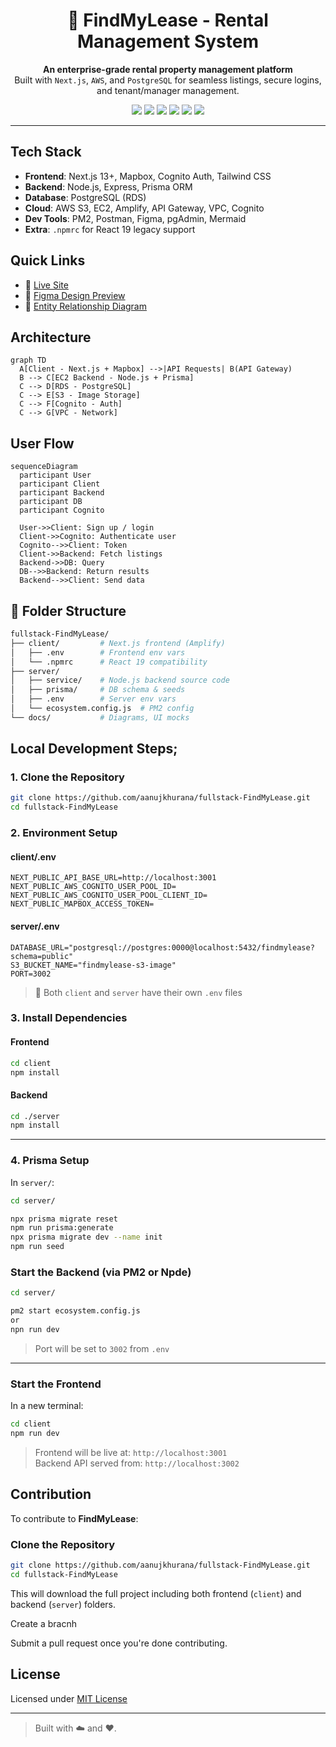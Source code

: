 <h1 align="center">🏢 FindMyLease - Rental Management System</h1>

<p align="center">
  <strong>An enterprise-grade rental property management platform</strong><br/>
  Built with <code>Next.js</code>, <code>AWS</code>, and <code>PostgreSQL</code> for seamless listings, secure logins, and tenant/manager management.
</p>

<p align="center">
  <img src="https://img.shields.io/github/languages/top/aanujkhurana/fullstack-FindMyLease?color=blue&style=flat-square" />
  <img src="https://img.shields.io/badge/Next.js-13+-black?logo=next.js" />
  <img src="https://img.shields.io/badge/AWS-Deployed-orange?logo=amazonaws" />
  <img src="https://img.shields.io/badge/PostgreSQL-Database-blue?logo=postgresql" />
  <img src="https://img.shields.io/badge/Prisma-ORM-lightblue?logo=prisma" />
  <img src="https://img.shields.io/badge/License-MIT-green.svg" />
</p>

---

## Tech Stack

- **Frontend**: Next.js 13+, Mapbox, Cognito Auth, Tailwind CSS
- **Backend**: Node.js, Express, Prisma ORM
- **Database**: PostgreSQL (RDS)
- **Cloud**: AWS S3, EC2, Amplify, API Gateway, VPC, Cognito
- **Dev Tools**: PM2, Postman, Figma, pgAdmin, Mermaid
- **Extra**: `.npmrc` for React 19 legacy support


## Quick Links

- 🚀 [Live Site](https://main.dykb851k9y38f.amplifyapp.com)
- 🎨 [Figma Design Preview](./docs/ui-preview.jpg)
- 🧩 [Entity Relationship Diagram](./docs/entity-diagram.jpg)


## Architecture

```mermaid
graph TD
  A[Client - Next.js + Mapbox] -->|API Requests| B(API Gateway)
  B --> C[EC2 Backend - Node.js + Prisma]
  C --> D[RDS - PostgreSQL]
  C --> E[S3 - Image Storage]
  C --> F[Cognito - Auth]
  C --> G[VPC - Network]
```

## User Flow

```mermaid
sequenceDiagram
  participant User
  participant Client
  participant Backend
  participant DB
  participant Cognito

  User->>Client: Sign up / login
  Client->>Cognito: Authenticate user
  Cognito-->>Client: Token
  Client->>Backend: Fetch listings
  Backend->>DB: Query
  DB-->>Backend: Return results
  Backend-->>Client: Send data
```


## 📁 Folder Structure

```bash
fullstack-FindMyLease/
├── client/         # Next.js frontend (Amplify)
│   ├── .env        # Frontend env vars
│   └── .npmrc      # React 19 compatibility
├── server/         
│   ├── service/    # Node.js backend source code
│   ├── prisma/     # DB schema & seeds
│   ├── .env        # Server env vars
│   └── ecosystem.config.js  # PM2 config
└── docs/           # Diagrams, UI mocks
```

## Local Development Steps;

### 1. Clone the Repository

```bash
git clone https://github.com/aanujkhurana/fullstack-FindMyLease.git
cd fullstack-FindMyLease
```

### 2. Environment Setup

#### client/.env

```env
NEXT_PUBLIC_API_BASE_URL=http://localhost:3001
NEXT_PUBLIC_AWS_COGNITO_USER_POOL_ID=
NEXT_PUBLIC_AWS_COGNITO_USER_POOL_CLIENT_ID=
NEXT_PUBLIC_MAPBOX_ACCESS_TOKEN=
```

#### server/.env

```env
DATABASE_URL="postgresql://postgres:0000@localhost:5432/findmylease?schema=public"
S3_BUCKET_NAME="findmylease-s3-image"
PORT=3002
```

> 🔁 Both `client` and `server` have their own `.env` files


### 3. Install Dependencies

#### Frontend

```bash
cd client
npm install
```

#### Backend

```bash
cd ./server
npm install
```

---

### 4. Prisma Setup

In `server/`:

```bash
cd server/

npx prisma migrate reset
npm run prisma:generate
npx prisma migrate dev --name init
npm run seed
```


### Start the Backend (via PM2 or Npde)

```bash
cd server/

pm2 start ecosystem.config.js
or
npn run dev

```

> Port will be set to `3002` from `.env`

---

### Start the Frontend

In a new terminal:

```bash
cd client
npm run dev
```

> Frontend will be live at: `http://localhost:3001`  
> Backend API served from: `http://localhost:3002`


## Contribution

To contribute to **FindMyLease**:

### Clone the Repository

```bash
git clone https://github.com/aanujkhurana/fullstack-FindMyLease.git
cd fullstack-FindMyLease
```
This will download the full project including both frontend (`client`) and backend (`server`) folders.

Create a bracnh
 
Submit a pull request once you're done contributing.


## License

Licensed under [MIT License](./LICENSE)

---

> Built with ☁️ and ❤️.
